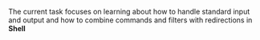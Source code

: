 The current task focuses on learning about how to handle standard input and output and how to combine commands and filters with redirections in **Shell**
